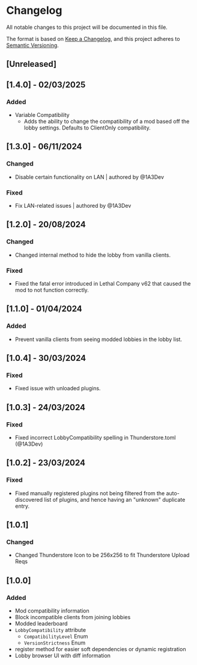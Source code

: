 # Changelog

All notable changes to this project will be documented in this file.

The format is based on [Keep a Changelog](https://keepachangelog.com/en/1.0.0/),
and this project adheres to [Semantic Versioning](https://semver.org/spec/v2.0.0.html).

## [Unreleased]

## [1.4.0] - 02/03/2025

### Added

- Variable Compatibility
  - Adds the ability to change the compatibility of a mod based off the lobby settings. Defaults to ClientOnly compatibility.

## [1.3.0] - 06/11/2024

### Changed

- Disable certain functionality on LAN | authored by @1A3Dev

### Fixed

- Fix LAN-related issues | authored by @1A3Dev

## [1.2.0] - 20/08/2024

### Changed

- Changed internal method to hide the lobby from vanilla clients.

### Fixed

- Fixed the fatal error introduced in Lethal Company v62 that caused the mod to not function correctly.

## [1.1.0] - 01/04/2024

### Added

- Prevent vanilla clients from seeing modded lobbies in the lobby list.

## [1.0.4] - 30/03/2024

### Fixed

- Fixed issue with unloaded plugins.

## [1.0.3] - 24/03/2024

### Fixed

- Fixed incorrect LobbyCompatibility spelling in Thunderstore.toml (@1A3Dev)

## [1.0.2] - 23/03/2024

### Fixed

- Fixed manually registered plugins not being filtered from the auto-discovered list of plugins, and hence having an "unknown" duplicate entry.

## [1.0.1]

### Changed

- Changed Thunderstore Icon to be 256x256 to fit Thunderstore Upload Reqs

## [1.0.0]

### Added

- Mod compatibility information
- Block incompatible clients from joining lobbies
- Modded leaderboard
- `LobbyCompatibility` attribute
    - `CompatibilityLevel` Enum
    - `VersionStrictness` Enum
- register method for easier soft dependencies or dynamic registration
- Lobby browser UI with diff information
